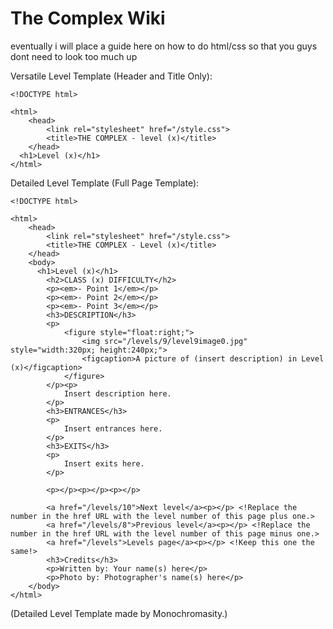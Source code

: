 # The Complex Wiki

eventually i will place a guide here on how to do html/css so that you guys dont need to look too much up

Versatile Level Template (Header and Title Only):
```
<!DOCTYPE html>

<html>
	<head>
		<link rel="stylesheet" href="/style.css">
		<title>THE COMPLEX - level (x)</title>
	</head>
  <h1>Level (x)</h1>
</html>
```
Detailed Level Template (Full Page Template):
```
<!DOCTYPE html>

<html>
	<head>
		<link rel="stylesheet" href="/style.css">
		<title>THE COMPLEX - Level (x)</title>
	</head>
	<body>
	  <h1>Level (x)</h1>
		<h2>CLASS (x) DIFFICULTY</h2>
		<p><em>- Point 1</em></p>
		<p><em>- Point 2</em></p>
		<p><em>- Point 3</em></p>
		<h3>DESCRIPTION</h3>
		<p>
			<figure style="float:right;">
				<img src="/levels/9/level9image0.jpg" style="width:320px; height:240px;">
				<figcaption>A picture of (insert description) in Level (x)</figcaption>
			</figure>
		</p><p>
			Insert description here.
		</p>
		<h3>ENTRANCES</h3>
		<p>
			Insert entrances here.
		</p>
		<h3>EXITS</h3>
		<p>
			Insert exits here.
		</p>
		
		<p></p><p></p><p></p>
		
		<a href="/levels/10">Next level</a><p></p> <!Replace the number in the href URL with the level number of this page plus one.>
		<a href="/levels/8">Previous level</a><p></p> <!Replace the number in the href URL with the level number of this page minus one.>
		<a href="/levels">Levels page</a><p></p> <!Keep this one the same!>
		<h3>Credits</h3>
		<p>Written by: Your name(s) here</p>
		<p>Photo by: Photographer's name(s) here</p>
	</body>
</html>
```
(Detailed Level Template made by Monochromasity.)
